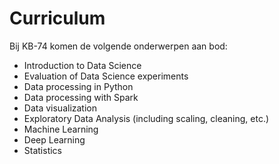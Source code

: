 # Curriculum

Bij KB-74 komen de volgende onderwerpen aan bod:
- Introduction to Data Science
- Evaluation of Data Science experiments
- Data processing in Python
- Data processing with Spark
- Data visualization
- Exploratory Data Analysis (including scaling, cleaning, etc.)
- Machine Learning
- Deep Learning
- Statistics

